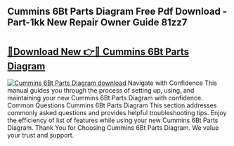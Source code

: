 ## Cummins 6Bt Parts Diagram Free Pdf Download - Part-1kk New Repair Owner Guide 81zz7

# <h2><a href="http://dfrflqw.blite.top/?on=Cummins+6Bt+Parts+Diagram">🔗Download New 👉🔴 Cummins 6Bt Parts Diagram</a></h2>

[![Cummins 6Bt Parts Diagram download](https://i.imgur.com/lujVjoI.png)](http://dfrflqw.blite.top/?on=Cummins+6Bt+Parts+Diagram)
Navigate with Confidence This manual guides you through the process of setting up, using, and maintaining your new Cummins 6Bt Parts Diagram with confidence. Common Questions Cummins 6Bt Parts Diagram This section addresses commonly asked questions and provides helpful troubleshooting tips. Enjoy the efficiency of list of features while using your new Cummins 6Bt Parts Diagram. Thank You for Choosing Cummins 6Bt Parts Diagram. We value your trust and support.
